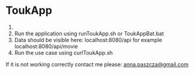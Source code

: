 # ToukApp

1. 
2. Run the application using runToukApp.sh or ToukAppBat.bat
3. Data should be visible here: localhost:8080/api for example localhost:8080/api/movie
4. Run the use case using curlToukApp.sh

If it is not working correctly contact me please:
anna.paszcza@gmail.com